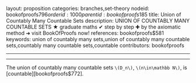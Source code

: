 layout: proposition
categories: branches,set-theory
nodeid: bookofproofs$796
orderid: 1000
parentid: bookofproofs$185
title: Union of Countably Many Countable Sets
description: UNION OF COUNTABLY MANY COUNTABLE SETS ★ graduate maths ✔ step by step ✚ by the axiomatic method ➜ visit BookOfProofs now!
references: bookofproofs$581
keywords: union of countably many sets,union of countably many countable sets,countably many countable sets,countable
contributors: bookofproofs

---


---

The union of countably many countable sets `\(D_n\)`, `\(n\in\mathbb N\)`, is [countable][bookofproofs$772].